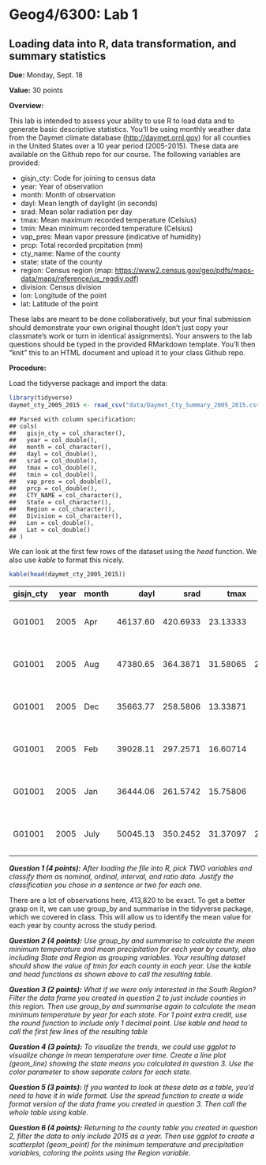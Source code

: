 Geog4/6300: Lab 1
================

## Loading data into R, data transformation, and summary statistics

**Due:** Monday, Sept. 18

**Value:** 30 points

**Overview:**

This lab is intended to assess your ability to use R to load data and to
generate basic descriptive statistics. You’ll be using monthly weather
data from the Daymet climate database (<http://daymet.ornl.gov>) for all
counties in the United States over a 10 year period (2005-2015). These
data are available on the Github repo for our course. The following
variables are provided:

  - gisjn\_cty: Code for joining to census data
  - year: Year of observation
  - month: Month of observation
  - dayl: Mean length of daylight (in seconds)
  - srad: Mean solar radiation per day
  - tmax: Mean maximum recorded temperature (Celsius)
  - tmin: Mean minimum recorded temperature (Celsius)
  - vap\_pres: Mean vapor pressure (indicative of humidity)
  - prcp: Total recorded prcpitation (mm)
  - cty\_name: Name of the county
  - state: state of the county
  - region: Census region (map:
    <https://www2.census.gov/geo/pdfs/maps-data/maps/reference/us_regdiv.pdf>)
  - division: Census division
  - lon: Longitude of the point
  - lat: Latitude of the point

These labs are meant to be done collaboratively, but your final
submission should demonstrate your own original thought (don’t just copy
your classmate’s work or turn in identical assignments). Your answers to
the lab questions should be typed in the provided RMarkdown template.
You’ll then “knit” this to an HTML document and upload it to your class
Github repo.

**Procedure:**

Load the tidyverse package and import the data:

``` r
library(tidyverse)
daymet_cty_2005_2015 <- read_csv("data/Daymet_Cty_Summary_2005_2015.csv")
```

    ## Parsed with column specification:
    ## cols(
    ##   gisjn_cty = col_character(),
    ##   year = col_double(),
    ##   month = col_character(),
    ##   dayl = col_double(),
    ##   srad = col_double(),
    ##   tmax = col_double(),
    ##   tmin = col_double(),
    ##   vap_pres = col_double(),
    ##   prcp = col_double(),
    ##   CTY_NAME = col_character(),
    ##   State = col_character(),
    ##   Region = col_character(),
    ##   Division = col_character(),
    ##   Lon = col_double(),
    ##   Lat = col_double()
    ## )

We can look at the first few rows of the dataset using the *head*
function. We also use *kable* to format this
nicely.

``` r
kable(head(daymet_cty_2005_2015))
```

| gisjn\_cty | year | month |     dayl |     srad |     tmax |       tmin | vap\_pres | prcp | CTY\_NAME | State   | Region       | Division                    |        Lon |    Lat |
| :--------- | ---: | :---- | -------: | -------: | -------: | ---------: | --------: | ---: | :-------- | :------ | :----------- | :-------------------------- | ---------: | -----: |
| G01001     | 2005 | Apr   | 46137.60 | 420.6933 | 23.13333 |  9.4666667 | 1210.6667 |  195 | Autauga   | Alabama | South Region | East South Central Division | \-86.64257 | 32.535 |
| G01001     | 2005 | Aug   | 47380.65 | 364.3871 | 31.58065 | 22.0322581 | 2649.0323 |  150 | Autauga   | Alabama | South Region | East South Central Division | \-86.64257 | 32.535 |
| G01001     | 2005 | Dec   | 35663.77 | 258.5806 | 13.33871 |  0.1774194 |  637.4194 |   69 | Autauga   | Alabama | South Region | East South Central Division | \-86.64257 | 32.535 |
| G01001     | 2005 | Feb   | 39028.11 | 297.2571 | 16.60714 |  5.4107143 |  935.7143 |  152 | Autauga   | Alabama | South Region | East South Central Division | \-86.64257 | 32.535 |
| G01001     | 2005 | Jan   | 36444.06 | 261.5742 | 15.75806 |  3.5483871 |  855.4839 |   75 | Autauga   | Alabama | South Region | East South Central Division | \-86.64257 | 32.535 |
| G01001     | 2005 | July  | 50045.13 | 350.2452 | 31.37097 | 22.0483871 | 2649.0323 |  284 | Autauga   | Alabama | South Region | East South Central Division | \-86.64257 | 32.535 |

***Question 1 (4 points):** After loading the file into R, pick TWO
variables and classify them as nominal, ordinal, interval, and ratio
data. Justify the classification you chose in a sentence or two for each
one.*

There are a lot of observations here, 413,820 to be exact. To get a
better grasp on it, we can use group\_by and summarise in the tidyverse
package, which we covered in class. This will allow us to identify the
mean value for each year by county across the study period.

***Question 2 (4 points):** Use group\_by and summarise to calculate the
mean minimum temperature and mean precipitation for each year by county,
also including State and Region as grouping variables. Your resulting
dataset should show the value of tmin for each county in each year. Use
the kable and head functions as shown above to call the resulting
table.*

***Question 3 (2 points):** What if we were only interested in the South
Region? Filter the data frame you created in question 2 to just include
counties in this region. Then use group\_by and summarise again to
calculate the mean minimum temperature by year for each state. For 1
point extra credit, use the round function to include only 1 decimal
point. Use kable and head to call the first few lines of the resulting
table*

***Question 4 (3 points):** To visualize the trends, we could use ggplot
to visualize change in mean temperature over time. Create a line plot
(geom\_line) showing the state means you calculated in question 3. Use
the color parameter to show separate colors for each state.*

***Question 5 (3 points):** If you wanted to look at these data as a
table, you’d need to have it in wide format. Use the spread function to
create a wide format version of the data frame you created in question
3. Then call the whole table using kable.*

***Question 6 (4 points):** Returning to the county table you created in
question 2, filter the data to only include 2015 as a year. Then use
ggplot to create a scatterplot (geom\_point) for the minimum temperature
and precipitation variables, coloring the points using the Region
variable.*
